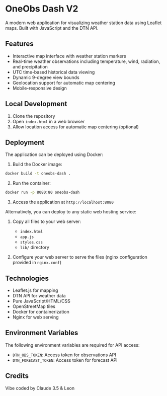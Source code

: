 # OneObs Dash V2

A modern web application for visualizing weather station data using Leaflet maps. Built with JavaScript and the DTN API.

## Features

- Interactive map interface with weather station markers
- Real-time weather observations including temperature, wind, radiation, and precipitation
- UTC time-based historical data viewing
- Dynamic 9-degree view bounds
- Geolocation support for automatic map centering
- Mobile-responsive design

## Local Development

1. Clone the repository
2. Open `index.html` in a web browser
3. Allow location access for automatic map centering (optional)

## Deployment

The application can be deployed using Docker:

1. Build the Docker image:
```bash
docker build -t oneobs-dash .
```

2. Run the container:
```bash
docker run -p 8080:80 oneobs-dash
```

3. Access the application at `http://localhost:8080`

Alternatively, you can deploy to any static web hosting service:

1. Copy all files to your web server:
   - `index.html`
   - `app.js`
   - `styles.css`
   - `lib/` directory

2. Configure your web server to serve the files (nginx configuration provided in `nginx.conf`)

## Technologies

- Leaflet.js for mapping
- DTN API for weather data
- Pure JavaScript/HTML/CSS
- OpenStreetMap tiles
- Docker for containerization
- Nginx for web serving

## Environment Variables

The following environment variables are required for API access:
- `DTN_OBS_TOKEN`: Access token for observations API
- `DTN_FORECAST_TOKEN`: Access token for forecast API

## Credits

Vibe coded by Claude 3.5 & Leon
